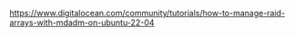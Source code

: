 https://www.digitalocean.com/community/tutorials/how-to-manage-raid-arrays-with-mdadm-on-ubuntu-22-04